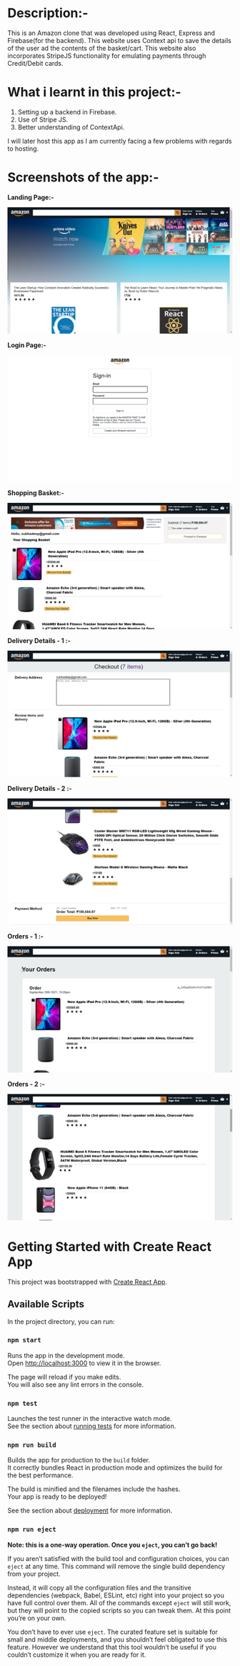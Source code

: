 # Description:-
This is an Amazon clone that was developed using React, Express and Firebase(for the backend). This website uses Context api to save the details of the user ad the contents of the basket/cart. This website also incorporates StripeJS functionality for emulating payments through Credit/Debit cards.


# What i learnt in this project:-
1) Setting up a backend in Firebase.
2) Use of Stripe JS.
3) Better understanding of ContextApi.


I will later host this app as I am currently facing a few problems with regards to hosting.

# Screenshots of the app:-
<p><b>Landing Page:-</b></p>
<img src="./ss/s_1.png" alt="pic1" />
<p><b>Login Page:-</b></p>
<img src="./ss/s_2.png" alt="pic2" />
<p><b>Shopping Basket:-</b></p>
<img src="./ss/s_3.png" alt="pic3" />
<p><b>Delivery Details - 1 :-</b></p>
<img src="./ss/s_4.png" alt="pic4" />
<p><b>Delivery Details - 2 :-</b></p>
<img src="./ss/s_5.png" alt="pic5" />
<p><b>Orders - 1 :-</b></p>
<img src="./ss/s_6.png" alt="pic6" />
<p><b>Orders - 2 :-</b></p>
<img src="./ss/s_7.png" alt="pic7" />

# Getting Started with Create React App

This project was bootstrapped with [Create React App](https://github.com/facebook/create-react-app).

## Available Scripts

In the project directory, you can run:

### `npm start`

Runs the app in the development mode.\
Open [http://localhost:3000](http://localhost:3000) to view it in the browser.

The page will reload if you make edits.\
You will also see any lint errors in the console.

### `npm test`

Launches the test runner in the interactive watch mode.\
See the section about [running tests](https://facebook.github.io/create-react-app/docs/running-tests) for more information.

### `npm run build`

Builds the app for production to the `build` folder.\
It correctly bundles React in production mode and optimizes the build for the best performance.

The build is minified and the filenames include the hashes.\
Your app is ready to be deployed!

See the section about [deployment](https://facebook.github.io/create-react-app/docs/deployment) for more information.

### `npm run eject`

**Note: this is a one-way operation. Once you `eject`, you can’t go back!**

If you aren’t satisfied with the build tool and configuration choices, you can `eject` at any time. This command will remove the single build dependency from your project.

Instead, it will copy all the configuration files and the transitive dependencies (webpack, Babel, ESLint, etc) right into your project so you have full control over them. All of the commands except `eject` will still work, but they will point to the copied scripts so you can tweak them. At this point you’re on your own.

You don’t have to ever use `eject`. The curated feature set is suitable for small and middle deployments, and you shouldn’t feel obligated to use this feature. However we understand that this tool wouldn’t be useful if you couldn’t customize it when you are ready for it.

